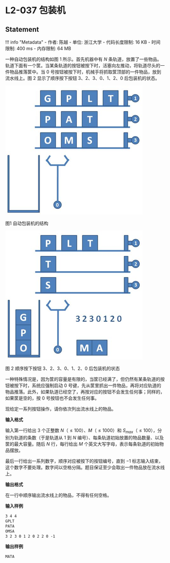 
# L2-037 包装机

## Statement

!!! info "Metadata"
    - 作者: 陈越
    - 单位: 浙江大学
    - 代码长度限制: 16 KB
    - 时间限制: 400 ms
    - 内存限制: 64 MB

一种自动包装机的结构如图 1 所示。首先机器中有 $N$ 条轨道，放置了一些物品。轨道下面有一个筐。当某条轨道的按钮被按下时，活塞向左推动，将轨道尽头的一件物品推落筐中。当 0 号按钮被按下时，机械手将抓取筐顶部的一件物品，放到流水线上。图 2 显示了顺序按下按钮 3、2、3、0、1、2、0 后包装机的状态。


![图1.JPG](./statement-assets/40282bd3-1adb-43f9-9db7-6af4ae06d6c3.JPG)

图1 自动包装机的结构

![图2.JPG](./statement-assets/0092f601-031c-4b74-a7f1-d26846fe65a1.JPG)

图 2 顺序按下按钮 3、2、3、0、1、2、0 后包装机的状态

一种特殊情况是，因为筐的容量是有限的，当筐已经满了，但仍然有某条轨道的按钮被按下时，系统应强制启动 0 号键，先从筐里抓出一件物品，再将对应轨道的物品推落。此外，如果轨道已经空了，再按对应的按钮不会发生任何事；同样的，如果筐是空的，按 0 号按钮也不会发生任何事。

现给定一系列按钮操作，请你依次列出流水线上的物品。

**输入格式**

输入第一行给出 3 个正整数 $N$（$\le 100$）、$M$（$\le 1000$）和 $S_{max}$（$\le 100$），分别为轨道的条数（于是轨道从 1 到 $N$ 编号）、每条轨道初始放置的物品数量、以及筐的最大容量。随后 $N$ 行，每行给出 $M$ 个英文大写字母，表示每条轨道的初始物品摆放。

最后一行给出一系列数字，顺序对应被按下的按钮编号，直到 $-1$ 标志输入结束，这个数字不要处理。数字间以空格分隔。题目保证至少会取出一件物品放在流水线上。

**输出格式**

在一行中顺序输出流水线上的物品，不得有任何空格。

**输入样例**
```plaintext
3 4 4
GPLT
PATA
OMSA
3 2 3 0 1 2 0 2 2 0 -1
```

**输出样例**
```plaintext
MATA
```

